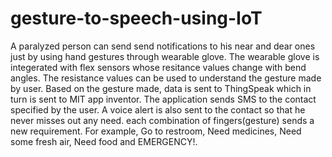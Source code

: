 # gesture-to-speech-using-IoT
A paralyzed person can send send notifications to his near and dear ones just by using hand gestures through wearable glove. 
The wearable glove is integerated with flex sensors whose resitance values change with bend angles. The resistance values can be used to understand the gesture made by user. 
Based on the gesture made, data is sent to ThingSpeak which in turn is sent to MIT app inventor. 
The application sends SMS to the contact specified by the user. A voice alert is also sent to the contact so that he never misses out any need.
each combination of fingers(gesture) sends a new requirement. For example, Go to restroom, Need medicines, Need some fresh air, Need food and EMERGENCY!.
